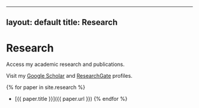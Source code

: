 <!-- filepath: /Users/ezeme.okwudili/Desktop/tarbo.github.io/research.md -->
---
layout: default
title: Research
---

# Research

Access my academic research and publications.

<p>
  Visit my <a href="https://scholar.google.com">Google Scholar</a> and
  <a href="https://www.researchgate.net">ResearchGate</a> profiles.
</p>

{% for paper in site.research %}
- [{{ paper.title }}]({{ paper.url }})
{% endfor %}
